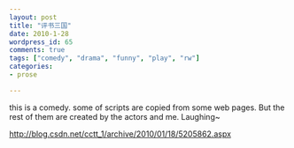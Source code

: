 ```yaml
---
layout: post
title: "评书三国"
date: 2010-1-28
wordpress_id: 65
comments: true
tags: ["comedy", "drama", "funny", "play", "rw"]
categories:
- prose

---
```

<meta name="_edit_last" content="1" />
<meta name="views" content="1297" />
this is a comedy.  some of scripts are copied from some web pages. But the rest of them are created by the actors and me. Laughing~

<a href="http://blog.csdn.net/cctt_1/archive/2010/01/18/5205862.aspx">http://blog.csdn.net/cctt_1/archive/2010/01/18/5205862.aspx</a>
